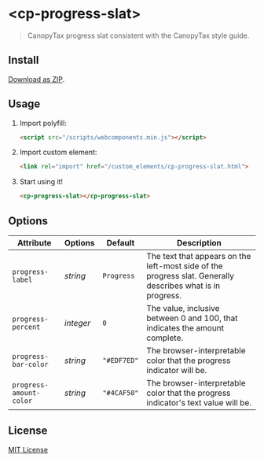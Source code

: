 # &lt;cp-progress-slat&gt;

> CanopyTax progress slat consistent with the CanopyTax style guide.

## Install

[Download as ZIP](https://github.com/CanopyTax/cp-progress-slat/archive/master.zip).

## Usage

1. Import polyfill:

    ```html
    <script src="/scripts/webcomponents.min.js"></script>
    ```

2. Import custom element:

    ```html
    <link rel="import" href="/custom_elements/cp-progress-slat.html">
    ```

3. Start using it!

    ```html
    <cp-progress-slat></cp-progress-slat>
    ```

## Options

Attribute               | Options       | Default             | Description
---                     | ---           | ---                 | ---
`progress-label`        | *string*      | `Progress`          | The text that appears on the left-most side of the progress slat. Generally describes what is in progress.
`progress-percent`      | *integer*     | `0`                 | The value, inclusive between 0 and 100, that indicates the amount complete.
`progress-bar-color`    | *string*      | `"#EDF7ED"`         | The browser-interpretable color that the progress indicator will be.
`progress-amount-color` | *string*      | `"#4CAF50"`         | The browser-interpretable color that the progress indicator's text value will be.


## License

[MIT License](http://opensource.org/licenses/MIT)
